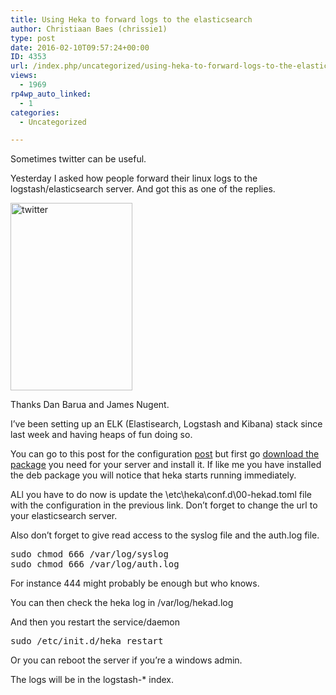 ```yaml
---
title: Using Heka to forward logs to the elasticsearch
author: Christiaan Baes (chrissie1)
type: post
date: 2016-02-10T09:57:24+00:00
ID: 4353
url: /index.php/uncategorized/using-heka-to-forward-logs-to-the-elasticsearch/
views:
  - 1969
rp4wp_auto_linked:
  - 1
categories:
  - Uncategorized

---
```

Sometimes twitter can be useful.

Yesterday I asked how people forward their linux logs to the logstash/elasticsearch server. And got this as one of the replies. 

[<img src="/wp-content/uploads/2016/02/twitter-195x300.png" alt="twitter" width="195" height="300" class="alignnone size-medium wp-image-4354" srcset="/wp-content/uploads/2016/02/twitter-195x300.png 195w, /wp-content/uploads/2016/02/twitter.png 303w" sizes="(max-width: 195px) 100vw, 195px" />][1]

Thanks Dan Barua and James Nugent. 

I&#8217;ve been setting up an ELK (Elastisearch, Logstash and Kibana) stack since last week and having heaps of fun doing so. 

You can go to this post for the configuration [post][2] but first go [download the package][3] you need for your server and install it. If like me you have installed the deb package you will notice that heka starts running immediately.

ALl you have to do now is update the \etc\heka\conf.d\00-hekad.toml file with the configuration in the previous link. Don&#8217;t forget to change the url to your elasticsearch server. 

Also don&#8217;t forget to give read access to the syslog file and the auth.log file.

<pre>sudo chmod 666 /var/log/syslog
sudo chmod 666 /var/log/auth.log</pre>

For instance 444 might probably be enough but who knows.

You can then check the heka log in /var/log/hekad.log

And then you restart the service/daemon

<pre>sudo /etc/init.d/heka restart</pre>

Or you can reboot the server if you&#8217;re a windows admin. 

The logs will be in the logstash-* index.

 [1]: /wp-content/uploads/2016/02/twitter.png
 [2]: http://blog.arnoudvermeer.nl/post/112602966185/replacing-logstash-with-heka
 [3]: https://github.com/mozilla-services/heka/releases